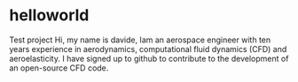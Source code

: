 # helloworld
Test project
Hi, my name is davide, Iam an aerospace engineer with ten years experience in aerodynamics, computational fluid dynamics (CFD) and aeroelasticity. I have signed up to github to contribute to the development of an open-source CFD code.
